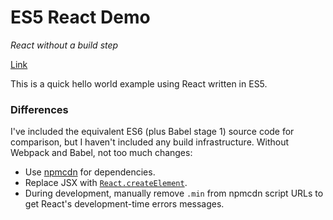 # ES5 React Demo

*React without a build step*

[Link](https://btmills.github.io/es5-react-demo/)

This is a quick hello world example using React written in ES5.

### Differences

I've included the equivalent ES6 (plus Babel stage 1) source code for comparison, but I haven't included any build infrastructure. Without Webpack and Babel, not too much changes:

- Use [npmcdn](https://npmcdn.com/) for dependencies.
- Replace JSX with [`React.createElement`](https://facebook.github.io/react/docs/top-level-api.html#react.createelement).
- During development, manually remove `.min` from npmcdn script URLs to get React's development-time errors messages.
